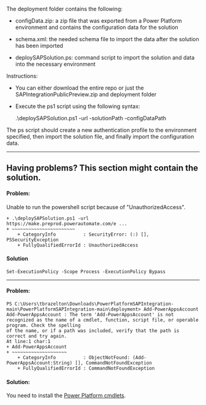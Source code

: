 The deployment folder contains the following:

 - configData.zip: a zip file that was exported from a Power Platform environment
                   and contains the configuration data for the solution

 - schema.xml: the needed schema file to import the data after the solution has been imported

 - deploySAPSolution.ps: command script to import the solution and data into the necessary 
                         environment

Instructions:

 - You can either download the entire repo or just the SAPIntegrationPublicPreview.zip and deployment folder
 - Execute the ps1 script using the following syntax:

    .\deploySAPSolution.ps1 -url <url to target environment> -solutionPath <path to solution zip> 
            -configDataPath <path to configdata.zip>

The ps script should create a new authentication profile to the environment specified, then import the solution
file, and finally import the configuration data. 


 -------------------------------------------------

## Having problems? This section might contain the solution.

#### Problem:

Unable to run the powershell script because of "UnauthorizedAccess".
```
+ .\deploySAPSolution.ps1 -url https://make.preprod.powerautomate.com/e ...
+ ~~~~~~~~~~~~~~~~~~~~~~~
    + CategoryInfo          : SecurityError: (:) [], PSSecurityException
    + FullyQualifiedErrorId : UnauthorizedAccess
```

#### Solution
```
Set-ExecutionPolicy -Scope Process -ExecutionPolicy Bypass
```

 -------------------------------------------------

#### Problem:

```
PS C:\Users\tbrazelton\Downloads\PowerPlatformSAPIntegration-main\PowerPlatformSAPIntegration-main\deployment> Add-PowerAppsAccount
Add-PowerAppsAccount : The term 'Add-PowerAppsAccount' is not recognized as the name of a cmdlet, function, script file, or operable program. Check the spelling
of the name, or if a path was included, verify that the path is correct and try again.
At line:1 char:1
+ Add-PowerAppsAccount
+ ~~~~~~~~~~~~~~~~~~~~
    + CategoryInfo          : ObjectNotFound: (Add-PowerAppsAccount:String) [], CommandNotFoundException
    + FullyQualifiedErrorId : CommandNotFoundException
```

#### Solution:

You need to install the [Power Platform cmdlets](https://learn.microsoft.com/en-au/power-platform/admin/powerapps-powershell#powerapps-cmdlets-for-administrators-preview).

